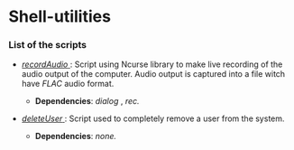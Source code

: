 # Shell-utilities

### List of the scripts

*  [_recordAudio_ ](https://github.com/philouvb/Shell-utilities/blob/master/recordAudio/captureAudio) : Script using Ncurse library to make live recording of the audio output of the computer. Audio output is captured into a file witch have _FLAC_ audio format.
	* __Dependencies__: _dialog_ , _rec._
	
* [_deleteUser_ ](https://github.com/philouvb/Shell-utilities/blob/master/deleteUser/deleteUser.sh) : Script used to completely remove a user from the system.
	* __Dependencies__: _none._
 
